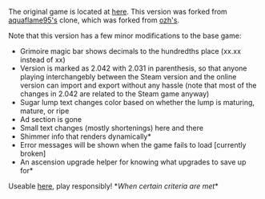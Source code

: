 The original game is located at [here](https://orteil.dashnet.org/cookieclicker/).
This version was forked from [aquaflame95's](https://github.com/AquaFlame95/aquaflame95.github.io) clone, which was forked from [ozh's](https://github.com/ozh/cookieclicker).

Note that this version has a few minor modifications to the base game:
- Grimoire magic bar shows decimals to the hundredths place (xx.xx instead of xx)
- Version is marked as 2.042 with 2.031 in parenthesis, so that anyone playing interchangebly between the Steam version and the online version can import and export without any hassle (note that most of the changes in 2.042 are related to the Steam game anyway)
- Sugar lump text changes color based on whether the lump is maturing, mature, or ripe
- Ad section is gone
- Small text changes (mostly shortenings) here and there
- Shimmer info that renders dynamically*
- Error messages will be shown when the game fails to load [currently broken]
- An ascension upgrade helper for knowing what upgrades to save up for*


Useable [here](https://mrbuilder1961.github.io), play responsibly!
\**When certain criteria are met*\*
